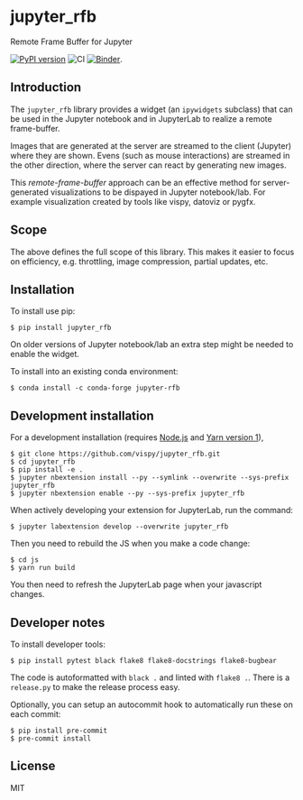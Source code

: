 # jupyter_rfb

Remote Frame Buffer for Jupyter

[![PyPI version](https://badge.fury.io/py/jupyter-rfb.svg)](https://badge.fury.io/py/jupyter-rfb)
![CI](https://github.com/vispy/jupyter_rfb/actions/workflows/ci.yml/badge.svg) 
[![Binder](https://mybinder.org/badge_logo.svg)](https://mybinder.org/v2/gh/vispy/jupyter_rfb/main?urlpath=lab/tree/examples/hello_world.ipynb).

## Introduction

The `jupyter_rfb` library provides a widget (an `ipywidgets` subclass)
that can be used in the Jupyter notebook and in JupyterLab to realize
a remote frame-buffer.

Images that are generated at the server are streamed to the client
(Jupyter) where they are shown. Evens (such as mouse interactions) are
streamed in the other direction, where the server can react by
generating new images.

This *remote-frame-buffer* approach can be an effective method for
server-generated visualizations to be dispayed in Jupyter notebook/lab. For
example visualization created by tools like vispy, datoviz or pygfx.


## Scope

The above defines the full scope of this library. This makes it easier
to focus on efficiency, e.g. throttling, image compression, partial updates, etc.


## Installation

To install use pip:

    $ pip install jupyter_rfb

On older versions of Jupyter notebook/lab an extra step might be needed
to enable the widget.

To install into an existing conda environment:

    $ conda install -c conda-forge jupyter-rfb


## Development installation

For a development installation (requires [Node.js](https://nodejs.org) and [Yarn version 1](https://classic.yarnpkg.com/)),

    $ git clone https://github.com/vispy/jupyter_rfb.git
    $ cd jupyter_rfb
    $ pip install -e .
    $ jupyter nbextension install --py --symlink --overwrite --sys-prefix jupyter_rfb
    $ jupyter nbextension enable --py --sys-prefix jupyter_rfb

When actively developing your extension for JupyterLab, run the command:

    $ jupyter labextension develop --overwrite jupyter_rfb

Then you need to rebuild the JS when you make a code change:

    $ cd js
    $ yarn run build

You then need to refresh the JupyterLab page when your javascript changes.


## Developer notes

To install developer tools:

    $ pip install pytest black flake8 flake8-docstrings flake8-bugbear

The code is autoformatted with `black .` and linted with `flake8 .`. There is
a `release.py` to make the release process easy.

Optionally, you can setup an autocommit hook to automatically run these on each commit:
```
$ pip install pre-commit
$ pre-commit install
```


## License

MIT
